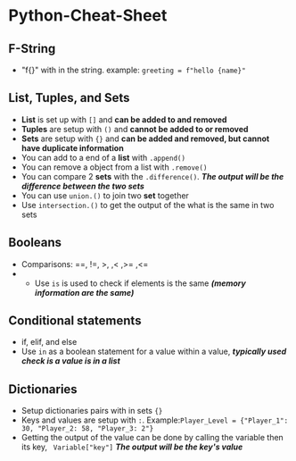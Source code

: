 # Python-Cheat-Sheet

## F-String
* "f{}" with in the string. example: ```greeting = f"hello {name}"```

## List, Tuples, and Sets
* **List** is set up with ```[]``` and **can be added to and removed**
* **Tuples** are setup with ```()``` and **cannot be added to or removed**
* **Sets** are setup with ```{}```  and **can be added and removed, but cannot have duplicate information**
* You can add to a end of a **list** with ```.append()```
* You can remove a object from a list with ```.remove()```
* You can compare 2 **sets** with the ```.difference()```. ***The output will be the difference between the two sets***
* You can use ```union.()``` to join two **set** together
* Use ```intersection.()``` to get the output of the what is the same in two sets

## Booleans
* Comparisons: ==, !=, >, ,< ,>= ,<=
* * Use ```is``` is used to check if elements is the same ***(memory information are the same)***

## Conditional statements
* if, elif, and else
* Use ```in``` as a boolean statement for a value within a value, ***typically used check is a value is in a list***

## Dictionaries 
* Setup dictionaries pairs with in sets ```{}```
* Keys and values are setup with ```:```. Example:``` Player_Level = {"Player_1": 30, "Player_2: 58, "Player_3: 2"} ```
* Getting the output of the value can be done by calling the variable then its key,  ``` Variable["key"]``` ***The output will be the key's value***

